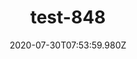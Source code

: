 ---
title: test-848
date: 2020-07-30T07:53:59.980Z
banner_subcontent: asdfsf
category: Research
focus: Support for leaders, colleagues and staff
role: HR professional
organisation_size: Large (250+ employees)
industry: Transport & Logistics
content: Lorem ipsum dolor sit amet, consectetur adipiscing elit, sed do eiusmod tempor incididunt ut labore et dolore magna aliqua. Ut enim ad minim veniam, quis nostrud exercitation ullamco laboris nisi ut aliquip ex ea commodo consequat. Duis aute irure dolor in reprehenderit in voluptate velit esse cillum dolore eu fugiat nulla pariatur. Excepteur sint occaecat cupidatat non proident, sunt in culpa qui officia deserunt mollit anim id est laborum.
---